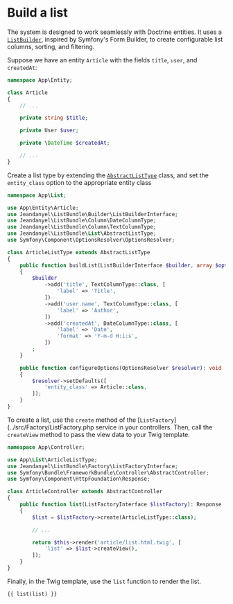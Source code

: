 # Build a list

The system is designed to work seamlessly with Doctrine entities. It uses a [`ListBuilder`](../src/Builder/ListBuilder.php), inspired by Symfony's Form Builder, to create configurable list columns, sorting, and filtering.

Suppose we have an entity `Article` with the fields `title`, `user`, and `createdAt`:

```php
namespace App\Entity;

class Article
{
    // ...

    private string $title;

    private User $user;

    private \DateTime $createdAt;

    // ...
}

```

Create a list type by extending the [`AbstractListType`](../src/List/AbstractListType.php) class, and set the `entity_class` option to the appropriate entity class

```php
namespace App\List;

use App\Entity\Article;
use Jeandanyel\ListBundle\Builder\ListBuilderInterface;
use Jeandanyel\ListBundle\Column\DateColumnType;
use Jeandanyel\ListBundle\Column\TextColumnType;
use Jeandanyel\ListBundle\List\AbstractListType;
use Symfony\Component\OptionsResolver\OptionsResolver;

class ArticleListType extends AbstractListType
{
    public function buildList(ListBuilderInterface $builder, array $options): void
    {
        $builder
            ->add('title', TextColumnType::class, [
                'label' => 'Title',
            ])
            ->add('user.name', TextColumnType::class, [
                'label' => 'Author',
            ])
            ->add('createdAt', DateColumnType::class, [
                'label' => 'Date',
                'format' => 'Y-m-d H:i:s',
            ])
        ;
    }

    public function configureOptions(OptionsResolver $resolver): void
    {
        $resolver->setDefaults([
            'entity_class' => Article::class,
        ]);
    }
}
```

To create a list, use the `create` method of the [`ListFactory`](../src/Factory/ListFactory.php service in your controllers. Then, call the `createView` method to pass the view data to your Twig template.

```php
namespace App\Controller;

use App\List\ArticleListType;
use Jeandanyel\ListBundle\Factory\ListFactoryInterface;
use Symfony\Bundle\FrameworkBundle\Controller\AbstractController;
use Symfony\Component\HttpFoundation\Response;

class ArticleController extends AbstractController
{
    public function list(ListFactoryInterface $listFactory): Response
    {
        $list = $listFactory->create(ArticleListType::class);

        // ...

        return $this->render('article/list.html.twig', [
            'list' => $list->createView(),
        ]);
    }
}

```

Finally, in the Twig template, use the `list` function to render the list.

```twig
{{ list(list) }}
```